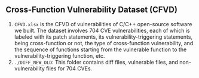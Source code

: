 ## Cross-Function Vulnerability Dataset (CFVD) ##

1.  `CFVD.xlsx` is the CFVD of vulnerabilities of C/C++ open-source software we built. The dataset involves 704 CVE vulnerabilities, each of which is labeled with its patch statements, its vulnerability-triggering statements, being cross-function or not, the type of cross-function vulnerability, and the sequence of functions starting from the vulnerable function to the vulnerability-triggering function, etc.
2.  `./DIFF_NEW_OLD`: This folder contains diff files, vulnerable files, and non-vulnerability files for 704 CVEs.
